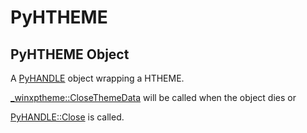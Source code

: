 # PyHTHEME


## PyHTHEME Object

A [PyHANDLE](PyHANDLE.md) object wrapping a HTHEME\. 

[\_winxptheme::CloseThemeData](_winxptheme.md#_winxpthemeclosethemedata) will be called when the object dies or 

[PyHANDLE::Close](PyHANDLE.md#pyhandleclose) is called\.